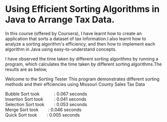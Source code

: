# Using Efficient Sorting Algorithms in Java to Arrange Tax Data.

In this course (offered by Coursera), I have learnt how to create an application that sorts a dataset of tax information.I also learnt how to analyze a sorting algorithm's efficiency, and then how to implement each algorithm in Java using easy-to-understand concepts.

I have observed the time taken by different sorting algorithms by running a program, which calculates the time taken by different sorting algorithms.The results are as below,


Welcome to the Sorting Tester
This program demonstrates different sorting methods and their effciencies using Missouri County Sales Tax Data    

Bubble Sort took &nbsp;&nbsp;&nbsp;&nbsp;&nbsp;&nbsp;&nbsp;&nbsp;&nbsp;&nbsp; : 0.067 seconds  
Insertion Sort took &nbsp;&nbsp;&nbsp;&nbsp;&nbsp;&nbsp;&nbsp;&nbsp;: 0.041 seconds  
Selection Sort took &nbsp;&nbsp;&nbsp;&nbsp;&nbsp;&nbsp;&nbsp;: 0.053 seconds  
Merge Sort took &nbsp;&nbsp;&nbsp;&nbsp;&nbsp;&nbsp; : 0.046 seconds  
Quick Sort took  &nbsp;&nbsp;&nbsp;&nbsp;&nbsp;&nbsp;   : 0.005 seconds
